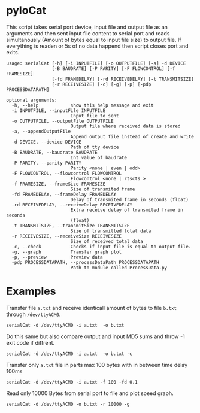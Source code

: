 # pyIoCat
This script takes serial port device, input file and output file as an arguments and then sent input file content to serial port and reads simultanously (Amount of bytes equal to input file size) to output file. If everything is readen or 5s of no data happend then script closes port and exits.

```shell
usage: serialCat [-h] [-i INPUTFILE] [-o OUTPUTFILE] [-a] -d DEVICE
                 [-B BAUDRATE] [-P PARITY] [-F FLOWCONTROL] [-f FRAMESIZE]
                 [-fd FRAMEDELAY] [-rd RECEIVEDELAY] [-t TRANSMITSIZE]
                 [-r RECEIVESIZE] [-c] [-g] [-p] [-pdp PROCESSDATAPATH]

optional arguments:
  -h, --help            show this help message and exit
  -i INPUTFILE, --inputFile INPUTFILE
                        Input file to sent
  -o OUTPUTFILE, --outputFile OUTPUTFILE
                        Output file where received data is stored
  -a, --appendOutputFile
                        Append output file instead of create and write
  -d DEVICE, --device DEVICE
                        Path of tty device
  -B BAUDRATE, --baudrate BAUDRATE
                        Int value of baudrate
  -P PARITY, --parity PARITY
                        Parity <none | even | odd>
  -F FLOWCONTROL, --flowcontrol FLOWCONTROL
                        Flowcontrol <none | rtscts >
  -f FRAMESIZE, --frameSize FRAMESIZE
                        Size of transmited frame
  -fd FRAMEDELAY, --frameDelay FRAMEDELAY
                        Delay of transmited frame in seconds (float)
  -rd RECEIVEDELAY, --receiveDelay RECEIVEDELAY
                        Extra receive delay of transmited frame in seconds
                        (float)
  -t TRANSMITSIZE, --transmitSize TRANSMITSIZE
                        Size of transmitted total data
  -r RECEIVESIZE, --receiveSize RECEIVESIZE
                        Size of received total data
  -c, --check           Checks if input file is equal to output file.
  -g, --graph           Transfer graph plot
  -p, --preview         Preview data
  -pdp PROCESSDATAPATH, --processDataPath PROCESSDATAPATH
                        Path to module called ProcessData.py
```

# Examples

Transfer file `a.txt` and receive identicall amount of bytes to file `b.txt` through `/dev/ttyACM0`.

```shell
serialCat -d /dev/ttyACM0 -i a.txt  -o b.txt
```

Do this same but also compare output and input MD5 sums and throw -1 exit code if diffrent.

```shell
serialCat -d /dev/ttyACM0 -i a.txt  -o b.txt -c
```

Transfer only `a.txt` file in parts max 100 bytes with in between time delay 100ms

```shell
serialCat -d /dev/ttyACM0 -i a.txt -f 100 -fd 0.1
```

Read only 10000 Bytes from serial port to file and plot speed graph.

```shell
serialCat -d /dev/ttyACM0 -o b.txt -r 10000 -g
```

